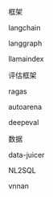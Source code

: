 框架

langchain

langgraph

llamaindex



评估框架

ragas

autoarena

deepeval



数据

data-juicer





NL2SQL

vnnan

